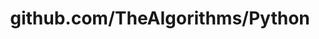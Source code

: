 ---
layout: post
title: github.com/TheAlgorithms/Python
categories: link
tags: [انگلیسی, برنامه‌نویسی]
---